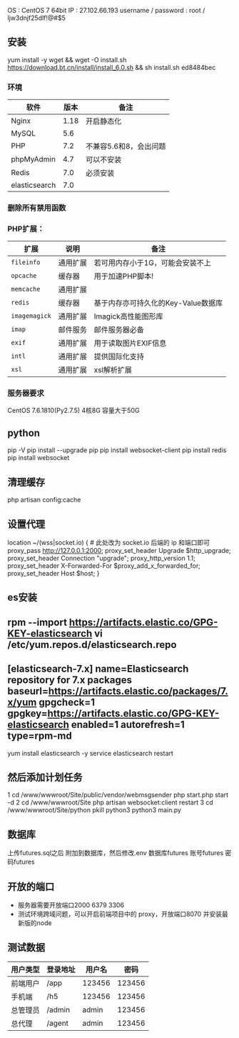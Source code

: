 OS : CentOS 7 64bit
IP : 27.102.66.193
username / password : root / ljw3dnjf25dlf!@#$5

## 安装
yum install -y wget && wget -O install.sh https://download.bt.cn/install/install_6.0.sh && sh install.sh ed8484bec
### 环境

|软件|版本|备注|
|----|----|----|
|Nginx| 1.18|开启静态化|
|MySQL| 5.6||
|PHP|7.2|不兼容5.6和8，会出问题|
|phpMyAdmin| 4.7|可以不安装|
|Redis| 7.0 |必须安装|
|elasticsearch|7.0|

### 删除所有禁用函数

### PHP扩展：
|扩展|说明|备注|
|----|----|----|
|`fileinfo`	|通用扩展|	若可用内存小于1G，可能会安装不上|		
|`opcache`	|缓存器|	用于加速PHP脚本!|
|`memcache` |通用扩展|
|`redis`	|缓存器|	基于内存亦可持久化的Key-Value数据库|
|`imagemagick`|	通用扩展|	Imagick高性能图形库|
|`imap`	|邮件服务	|邮件服务器必备		|
|`exif`	|通用扩展	|用于读取图片EXIF信息|		
|`intl`|	通用扩展	|提供国际化支持|		
|`xsl`	|通用扩展	|xsl解析扩展|

### 服务器要求
CentOS 7.6.1810(Py2.7.5)
4核8G 容量大于50G

## python
pip -V
pip install --upgrade pip
pip install websocket-client 
pip install redis
pip install websocket

## 清理缓存
php artisan config:cache

## 设置代理
  location ~/(wss|socket.io) {
    # 此处改为 socket.io 后端的 ip 和端⼝即可 
    proxy_pass http://127.0.0.1:2000; 
    proxy_set_header Upgrade $http_upgrade; proxy_set_header Connection "upgrade";
    proxy_http_version 1.1;
    proxy_set_header X-Forwarded-For $proxy_add_x_forwarded_for;
    proxy_set_header Host $host;
  }

## es安装
rpm --import https://artifacts.elastic.co/GPG-KEY-elasticsearch
vi /etc/yum.repos.d/elasticsearch.repo
---------------------------------------------
[elasticsearch-7.x]
name=Elasticsearch repository for 7.x packages
baseurl=https://artifacts.elastic.co/packages/7.x/yum
gpgcheck=1
gpgkey=https://artifacts.elastic.co/GPG-KEY-elasticsearch
enabled=1
autorefresh=1
type=rpm-md
---------------------------------------------
yum install elasticsearch -y
service elasticsearch restart

## 然后添加计划任务
1
cd /www/wwwroot/Site/public/vendor/webmsgsender
php start.php start -d
2
cd /www/wwwroot/Site
php artisan websocket:client restart
3
cd /www/wwwroot/Site/python
pkill python3
python3 main.py

## 数据库 
上传futures.sql之后 附加到数据库，然后修改.env  数据库futures 账号futures 密码futures

## 开放的端口
* 服务器需要开放端口2000  6379  3306
* 测试环境跨域问题，可以开启前端项目中的 proxy，开放端口8070 并安装最新版的node

## 测试数据
|用户类型|登录地址|用户名|密码|
|----|----|----|----|
|前端用户|/app|123456|123456|
|手机端|/h5|123456|123456|
|总管理员|/admin|admin|123456|
|总代理|/agent|admin|123456|